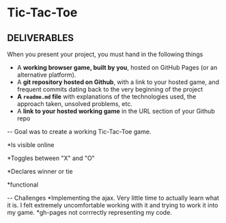 # Tic-Tac-Toe
## DELIVERABLES

When you present your project, you must hand in the following things

* A **working browser game, built by you**, hosted on GitHub Pages (or an alternative platform).
* A **git repository hosted on Github**, with a link to your hosted game, and frequent commits dating back to the very beginning of the project
* **A ``readme.md`` file** with explanations of the technologies used, the approach taken, unsolved problems, etc.
* A **link to your hosted working game** in the URL section of your Github repo

--
Goal was to create a working Tic-Tac-Toe game.

*Is visible online

*Toggles between "X" and "O"

*Declares winner or tie

*functional

--
Challenges
 *Implementing the ajax. Very little time to actually learn what it is. I felt extremely uncomfortable working with it and trying to work it into my game.
 *gh-pages not corrrectly representing my code.
